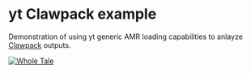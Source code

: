 # yt Clawpack example

Demonstration of using yt generic AMR loading capabilities to anlayze [Clawpack](https://github.com/clawpack/) outputs.

[![Whole Tale](https://img.shields.io/badge/Run%20in-Whole%20Tale-blue)](https://dashboard.wholetale.org/mine?asTale=true&uri=https%3A%2F%2Fgithub.com%2Fcraig-willis%2Fyt-clawpack-example&git=true&name=yt%20Clawpack%20Example&environment=JupyterLab)
